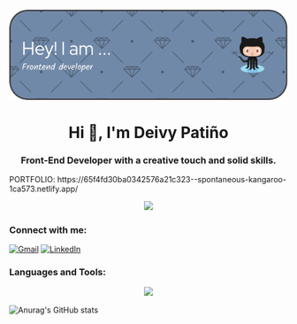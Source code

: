 
![Alt text](<github-header-image (1).png>)
<h1 align="center">Hi 👋, I'm Deivy Patiño</h1>
<h3 align="center">Front-End Developer with a creative touch and solid skills.</h3>
<p>PORTFOLIO: https://65f4fd30ba0342576a21c323--spontaneous-kangaroo-1ca573.netlify.app/</p>

<div id="header" align="center">
<img src="https://media.giphy.com/media/v1.Y2lkPTc5MGI3NjExOHc1bXByMDV5OGYzeWtxb2p0Yzk1a3F2bnljejZxejBydXo3dXB6eSZlcD12MV9pbnRlcm5hbF9naWZfYnlfaWQmY3Q9cw/zhYSVCirREeIZtONCI/giphy.gif" width="200" /></div>


<h3 align="left">Connect with me:</h3>


[![Gmail](https://img.shields.io/badge/Gmail-D14836?style=for-the-badge&logo=gmail&logoColor=white)](deivypr28@gmail.com) [![LinkedIn](https://img.shields.io/badge/linkedin-%230077B5.svg?style=for-the-badge&logo=linkedin&logoColor=white)](https://www.linkedin.com/in/deivy-programmer)

<h3 align="left">Languages and Tools:</h3>

<p align="center">
  <a href="https://skillicons.dev">
    <img src="https://skillicons.dev/icons?i=git,docker,vim,js,html,css,react,dotnet,express,linux,mongodb,mysql,neovim,nodejs,tailwind,vscode,cs,arch.mongodb" />
  </a>
</p>



![Anurag's GitHub stats](https://github-readme-stats.vercel.app/api?username=Deiiivy&show_icons=true&theme=radical)


